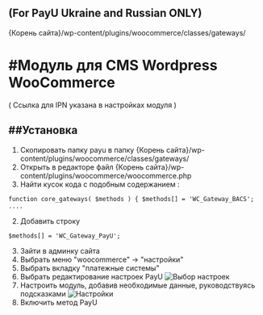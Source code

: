 (For PayU Ukraine and Russian ONLY)
-------
{Корень сайта}/wp-content/plugins/woocommerce/classes/gateways/


#Модуль для CMS Wordpress WooCommerce
======

( Ссылка для IPN указана в настройках модуля )

##Установка
-------------
1. Скопировать папку payu в папку {Корень сайта}/wp-content/plugins/woocommerce/classes/gateways/
2. Открыть в редакторе файл {Корень сайта}/wp-content/plugins/woocommerce/woocommerce.php
 1. Найти кусок кода с подобным содержанием :
 ```
 function core_gateways( $methods ) { $methods[] = 'WC_Gateway_BACS'; .... 
 ```
 2. Добавить строку
 ```
 $methods[] = 'WC_Gateway_PayU';
 ```
3. Зайти в админку сайта
 1. Выбрать меню "woocommerce" -> "настройки"
 2. Выбрать вкладку "платежные системы"
 3. Выбрать редактирование настроек PayU
 ![Выбор настроек][0]
4. Настроить модуль, добавив необходимые данные, руководствуясь подсказками
![Настройки][1]
5. Включить метод PayU



[0]: https://raw.github.com/PayUUA/Wordpress_Woocommerce/master/choose_settings.png
[1]: https://raw.github.com/PayUUA/Wordpress_Woocommerce/master/settings.png
